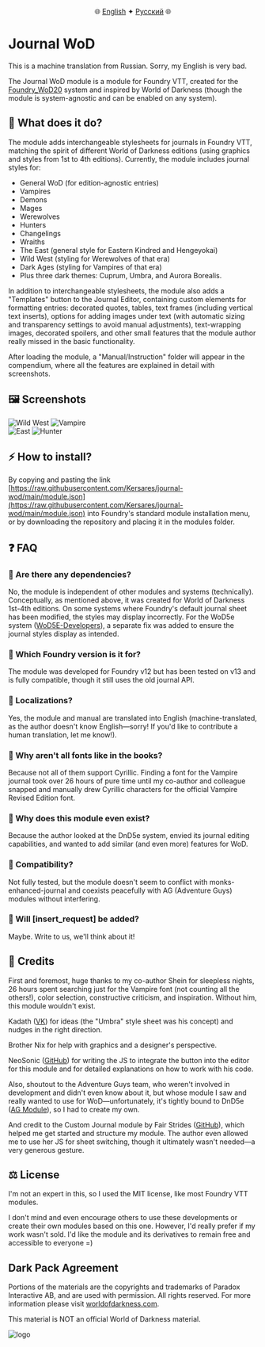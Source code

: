 <div align="center">
  
🌐 [English](README.md) ✦ [Русский](README-RU.md) 🌐

</div>

# Journal WoD  
This is a machine translation from Russian. Sorry, my English is very bad.

The Journal WoD module is a module for Foundry VTT, created for the [Foundry_WoD20](https://github.com/JohanFalt/Foundry_WoD20) system and inspired by World of Darkness (though the module is system-agnostic and can be enabled on any system).  

## 🎨 What does it do?  

The module adds interchangeable stylesheets for journals in Foundry VTT, matching the spirit of different World of Darkness editions (using graphics and styles from 1st to 4th editions). Currently, the module includes journal styles for:  

* General WoD (for edition-agnostic entries)  
* Vampires  
* Demons  
* Mages  
* Werewolves  
* Hunters  
* Changelings  
* Wraiths  
* The East (general style for Eastern Kindred and Hengeyokai)  
* Wild West (styling for Werewolves of that era)  
* Dark Ages (styling for Vampires of that era)  
* Plus three dark themes: Cuprum, Umbra, and Aurora Borealis.  

In addition to interchangeable stylesheets, the module also adds a "Templates" button to the Journal Editor, containing custom elements for formatting entries: decorated quotes, tables, text frames (including vertical text inserts), options for adding images under text (with automatic sizing and transparency settings to avoid manual adjustments), text-wrapping images, decorated spoilers, and other small features that the module author really missed in the basic functionality.  

After loading the module, a "Manual/Instruction" folder will appear in the compendium, where all the features are explained in detail with screenshots.  

## 🖼️ Screenshots  
![Wild West](https://i.ibb.co/HTvVMVqZ/Wild-West-2.jpg) ![Vampire](https://i.ibb.co/39fLwQwm/Vampire-1.jpg)  
![East](https://i.ibb.co/HpM23mvG/East-1.jpg) ![Hunter](https://i.ibb.co/kVJyqjFy/Hunter-1.jpg)  

## ⚡ How to install?  

By copying and pasting the link [https://raw.githubusercontent.com/Kersares/journal-wod/main/module.json](https://raw.githubusercontent.com/Kersares/journal-wod/main/module.json) into Foundry's standard module installation menu, or by downloading the repository and placing it in the modules folder.  

## ❓ FAQ  

### 🔹 Are there any dependencies?  
No, the module is independent of other modules and systems (technically). Conceptually, as mentioned above, it was created for World of Darkness 1st-4th editions. On some systems where Foundry's default journal sheet has been modified, the styles may display incorrectly. For the WoD5e system ([WoD5E-Developers](https://github.com/WoD5E-Developers)), a separate fix was added to ensure the journal styles display as intended.  

### 🔹 Which Foundry version is it for?  
The module was developed for Foundry v12 but has been tested on v13 and is fully compatible, though it still uses the old journal API.  

### 🔹 Localizations?  
Yes, the module and manual are translated into English (machine-translated, as the author doesn't know English—sorry! If you'd like to contribute a human translation, let me know!).  

### 🔹 Why aren't all fonts like in the books?  
Because not all of them support Cyrillic. Finding a font for the Vampire journal took over 26 hours of pure time until my co-author and colleague snapped and manually drew Cyrillic characters for the official Vampire Revised Edition font.  

### 🔹 Why does this module even exist?  
Because the author looked at the DnD5e system, envied its journal editing capabilities, and wanted to add similar (and even more) features for WoD.  

### 🔹 Compatibility?  
Not fully tested, but the module doesn't seem to conflict with monks-enhanced-journal and coexists peacefully with AG (Adventure Guys) modules without interfering.  

### 🔹 Will [insert_request] be added?  
Maybe. Write to us, we'll think about it!  

## 💜 Credits  

First and foremost, huge thanks to my co-author Shein for sleepless nights, 26 hours spent searching just for the Vampire font (not counting all the others!), color selection, constructive criticism, and inspiration. Without him, this module wouldn't exist.  

Kadath ([VK](https://vk.com/club199316981)) for ideas (the "Umbra" style sheet was his concept) and nudges in the right direction.  

Brother Nix for help with graphics and a designer's perspective.  

NeoSonic ([GitHub](https://github.com/porshkevich)) for writing the JS to integrate the button into the editor for this module and for detailed explanations on how to work with his code.  

Also, shoutout to the Adventure Guys team, who weren't involved in development and didn't even know about it, but whose module I saw and really wanted to use for WoD—unfortunately, it's tightly bound to DnD5e ([AG Module](https://gitlab.com/adventure-guys/ag-module)), so I had to create my own.  

And credit to the Custom Journal module by Fair Strides ([GitHub](https://github.com/Fair-Strides/FVTT-Custom-Journal-Theming/tree/v10-journals)), which helped me get started and structure my module. The author even allowed me to use her JS for sheet switching, though it ultimately wasn't needed—a very generous gesture.  

## ⚖️ License  

I'm not an expert in this, so I used the MIT license, like most Foundry VTT modules.  

I don't mind and even encourage others to use these developments or create their own modules based on this one. However, I'd really prefer if my work wasn't sold. I'd like the module and its derivatives to remain free and accessible to everyone =)  

## Dark Pack Agreement

Portions of the materials are the copyrights and trademarks of Paradox Interactive AB, and are used with permission. All rights reserved. For more information please visit [worldofdarkness.com](https://www.paradoxinteractive.com/games/world-of-darkness/about).

This material is NOT an official World of Darkness material.

![logo](https://i.ibb.co/PKScwnm/darkpack-logo2.png)
